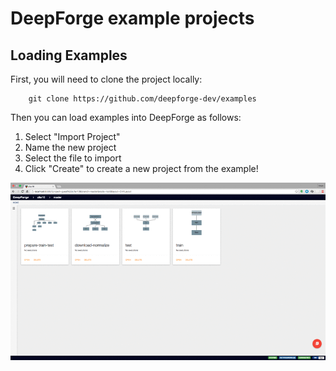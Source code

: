 # DeepForge example projects

## Loading Examples
First, you will need to clone the project locally:

```
    git clone https://github.com/deepforge-dev/examples
```

Then you can load examples into DeepForge as follows:

1. Select "Import Project"
2. Name the new project
3. Select the file to import
4. Click "Create" to create a new project from the example!

![screenshot](screenshots/steps.gif "")
